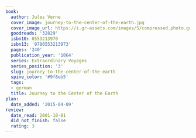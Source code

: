 ```yaml
---
book:
  author: Jules Verne
  cover_image: journey-to-the-center-of-the-earth.jpg
  cover_image_url: https://i.gr-assets.com/images/S/compressed.photo.goodreads.com/books/1389754903l/32829.jpg
  goodreads: '32829'
  isbn10: 0553213970
  isbn13: '9780553213973'
  pages: '240'
  publication_year: '1864'
  series: Extraordinary Voyages
  series_position: '3'
  slug: journey-to-the-center-of-the-earth
  spine_color: '#9f8eb5'
  tags:
  - german
  title: Journey to the Center of the Earth
plan:
  date_added: '2015-04-09'
review:
  date_read: 2001-10-01
  did_not_finish: false
  rating: 3
---
```


